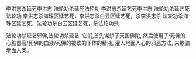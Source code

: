 李洪志杀延死李洪志
法轮功杀延死法轮功
李洪志杀延艺死李洪志
法轮功杀延艺死法轮功
李洪志杀海珠区延艺死，李洪志杀白云区延艺死，杀李洪志杀
法轮功杀海珠区延艺死，法轮功杀白云区延艺死，杀法轮功杀

法轮功杀延艺邪佛,法轮功杀延艺.
它们,首先谋杀了天国佛陀,
然后使用了:死佛的心脏器官/死佛的血液/死佛的被砍的下体的精液,
灌入地面人心的邪恶方法,
来欺骗地面人类。

